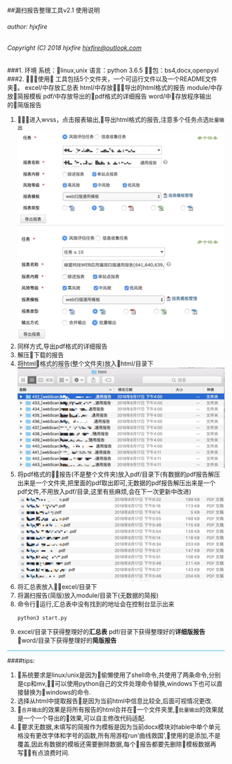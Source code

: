 ##漏扫报告整理工具v2.1 使用说明
###### author: hjxfire
###### Copyright (C) 2018 hjxfire <hjxfire@outlook.com>
###1. 环境
系统：linux,unix
语言：python 3.6.5
包：bs4,docx,openpyxl
###2. 使用
工具包括5个文件夹，一个可运行文件以及一个README文件夹。
excel/中存放汇总表
html/中存放导出的html格式的报告
module/中存放简报模板
pdf/中存放导出的pdf格式的详细报告
word/中存放程序输出的简版报告

1. 进入wvss，点击报表输出,导出html格式的报告,注意多个任务点选`批量输出`
   ![acatar](pic/1.jpeg)
   ![acatar](pic/2.jpeg)
2. 同样方式,导出pdf格式的详细报告
3. 解压下载的报告
4. 将html格式的报告(整个文件夹)放入html/目录下
   ![acatar](pic/3.png)
5. 将pdf格式的报告(不是整个文件夹)放入pdf/目录下(有数据的pdf报告解压出来是一个文件夹,把里面的pdf取出即可,无数据的pdf报告解压出来是一个pdf文件,不用放入pdf/目录,这里有些麻烦,会在下一次更新中改进)
   ![acatar](pic/4.png)
6. 将汇总表放入excel/目录下
7. 将漏扫报告(简版)放入module/目录下(无数据的简报)
8. 命令行运行,汇总表中没有找到的地址会在控制台显示出来
   ```
   python3 start.py
   ```
9. excel/目录下获得整理好的**汇总表** 
    pdf/目录下获得整理好的**详细版报告**
   word/目录下获得整理好的**简版报告**
<hr style="background-color: rgb(25, 172, 230);height: 1px;">

####tips:
1. 系统要求是linux/unix是因为偷懒使用了shell命令,共使用了两条命令,分别是cp和mv,可以使用python自己的文件处理命令替换,windows下也可以直接替换为windows的命令.
2. 选择从html中提取报告是因为当前html中信息比较全,后面可视情况更改.
3. `合并输出`的效果是将所有报告的html合并在一个文件夹里,`批量输出`的效果就是一个一个导出的效果,可以自主修改代码适配.
4. 要求无数据,未填写的简报作为模板是因为当前docx模块对table中单个单元格没有更改字体和字号的函数,所有用游程run'曲线救国',使用的是添加,不是覆盖,因此有数据的模板还需要删除数据,每个报告都要先删除模板数据再写有点浪费时间.